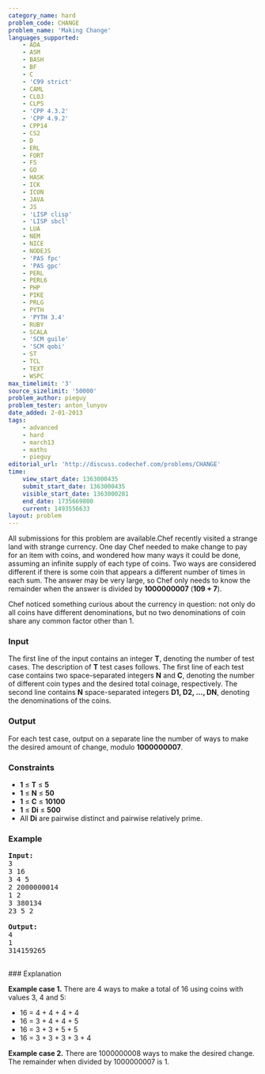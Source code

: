 ```yaml
---
category_name: hard
problem_code: CHANGE
problem_name: 'Making Change'
languages_supported:
    - ADA
    - ASM
    - BASH
    - BF
    - C
    - 'C99 strict'
    - CAML
    - CLOJ
    - CLPS
    - 'CPP 4.3.2'
    - 'CPP 4.9.2'
    - CPP14
    - CS2
    - D
    - ERL
    - FORT
    - FS
    - GO
    - HASK
    - ICK
    - ICON
    - JAVA
    - JS
    - 'LISP clisp'
    - 'LISP sbcl'
    - LUA
    - NEM
    - NICE
    - NODEJS
    - 'PAS fpc'
    - 'PAS gpc'
    - PERL
    - PERL6
    - PHP
    - PIKE
    - PRLG
    - PYTH
    - 'PYTH 3.4'
    - RUBY
    - SCALA
    - 'SCM guile'
    - 'SCM qobi'
    - ST
    - TCL
    - TEXT
    - WSPC
max_timelimit: '3'
source_sizelimit: '50000'
problem_author: pieguy
problem_tester: anton_lunyov
date_added: 2-01-2013
tags:
    - advanced
    - hard
    - march13
    - maths
    - pieguy
editorial_url: 'http://discuss.codechef.com/problems/CHANGE'
time:
    view_start_date: 1363000435
    submit_start_date: 1363000435
    visible_start_date: 1363000281
    end_date: 1735669800
    current: 1493556633
layout: problem
---
```

All submissions for this problem are available.Chef recently visited a strange land with strange currency. One day Chef needed to make change to pay for an item with coins, and wondered how many ways it could be done, assuming an infinite supply of each type of coins. Two ways are considered different if there is some coin that appears a different number of times in each sum. The answer may be very large, so Chef only needs to know the remainder when the answer is divided by **1000000007** (**109 + 7**).

Chef noticed something curious about the currency in question: not only do all coins have different denominations, but no two denominations of coin share any common factor other than 1.

### Input

The first line of the input contains an integer **T**, denoting the number of test cases. The description of **T** test cases follows. The first line of each test case contains two space-separated integers **N** and **C**, denoting the number of different coin types and the desired total coinage, respectively. The second line contains **N** space-separated integers **D1, D2, ..., DN**, denoting the denominations of the coins.

### Output

For each test case, output on a separate line the number of ways to make the desired amount of change, modulo **1000000007**.

### Constraints

- **1** ≤ **T** ≤ **5**
- **1** ≤ **N** ≤ **50**
- **1** ≤ **C** ≤ **10100**
- **1** ≤ **Di** ≤ **500**
- All **Di** are pairwise distinct and pairwise relatively prime.

### Example

<pre>
<b>Input:</b>
3
3 16
3 4 5
2 2000000014
1 2
3 380134
23 5 2

<b>Output:</b>
4
1
314159265

</pre>### Explanation
**Example case 1.** There are 4 ways to make a total of 16 using coins with values 3, 4 and 5:

- 16 = 4 + 4 + 4 + 4
- 16 = 3 + 4 + 4 + 5
- 16 = 3 + 3 + 5 + 5
- 16 = 3 + 3 + 3 + 3 + 4

**Example case 2.** There are 1000000008 ways to make the desired change. The remainder when divided by 1000000007 is 1.
